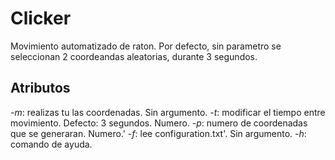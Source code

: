 # Clicker
Movimiento automatizado de raton. Por defecto, sin parametro se seleccionan 2 coordeandas aleatorias, durante 3 segundos.

## Atributos
*-m*: realizas tu las coordenadas. Sin argumento.
*-t*: modificar el tiempo entre movimiento. Defecto: 3 segundos. Numero.
*-p*: numero de coordenadas que se generaran. Numero.'
*-f*: lee configuration.txt'. Sin argumento.
*-h*: comando de ayuda.